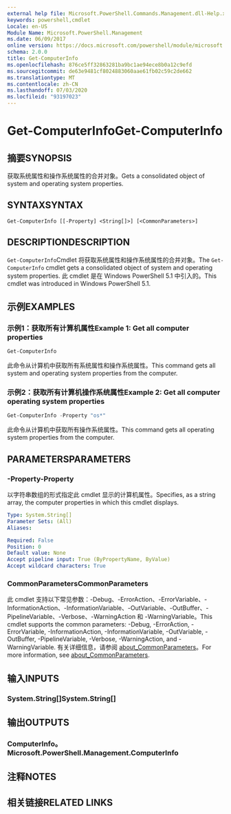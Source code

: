 ```yaml
---
external help file: Microsoft.PowerShell.Commands.Management.dll-Help.xml
keywords: powershell,cmdlet
Locale: en-US
Module Name: Microsoft.PowerShell.Management
ms.date: 06/09/2017
online version: https://docs.microsoft.com/powershell/module/microsoft.powershell.management/get-computerinfo?view=powershell-7&WT.mc_id=ps-gethelp
schema: 2.0.0
title: Get-ComputerInfo
ms.openlocfilehash: 876ce5ff32863281ba9bc1ae94ece8b0a12c9efd
ms.sourcegitcommit: de63e9481cf8024883060aae61fb02c59c2de662
ms.translationtype: MT
ms.contentlocale: zh-CN
ms.lasthandoff: 07/03/2020
ms.locfileid: "93197023"
---
```

# <span data-ttu-id="8243d-103">Get-ComputerInfo</span><span class="sxs-lookup"><span data-stu-id="8243d-103">Get-ComputerInfo</span></span>

## <span data-ttu-id="8243d-104">摘要</span><span class="sxs-lookup"><span data-stu-id="8243d-104">SYNOPSIS</span></span>
<span data-ttu-id="8243d-105">获取系统属性和操作系统属性的合并对象。</span><span class="sxs-lookup"><span data-stu-id="8243d-105">Gets a consolidated object of system and operating system properties.</span></span>

## <span data-ttu-id="8243d-106">SYNTAX</span><span class="sxs-lookup"><span data-stu-id="8243d-106">SYNTAX</span></span>

```
Get-ComputerInfo [[-Property] <String[]>] [<CommonParameters>]
```

## <span data-ttu-id="8243d-107">DESCRIPTION</span><span class="sxs-lookup"><span data-stu-id="8243d-107">DESCRIPTION</span></span>

<span data-ttu-id="8243d-108">`Get-ComputerInfo`Cmdlet 将获取系统属性和操作系统属性的合并对象。</span><span class="sxs-lookup"><span data-stu-id="8243d-108">The `Get-ComputerInfo` cmdlet gets a consolidated object of system and operating system properties.</span></span>
<span data-ttu-id="8243d-109">此 cmdlet 是在 Windows PowerShell 5.1 中引入的。</span><span class="sxs-lookup"><span data-stu-id="8243d-109">This cmdlet was introduced in Windows PowerShell 5.1.</span></span>

## <span data-ttu-id="8243d-110">示例</span><span class="sxs-lookup"><span data-stu-id="8243d-110">EXAMPLES</span></span>

### <span data-ttu-id="8243d-111">示例1：获取所有计算机属性</span><span class="sxs-lookup"><span data-stu-id="8243d-111">Example 1: Get all computer properties</span></span>

```powershell
Get-ComputerInfo
```

<span data-ttu-id="8243d-112">此命令从计算机中获取所有系统属性和操作系统属性。</span><span class="sxs-lookup"><span data-stu-id="8243d-112">This command gets all system and operating system properties from the computer.</span></span>

### <span data-ttu-id="8243d-113">示例2：获取所有计算机操作系统属性</span><span class="sxs-lookup"><span data-stu-id="8243d-113">Example 2: Get all computer operating system properties</span></span>

```powershell
Get-ComputerInfo -Property "os*"
```

<span data-ttu-id="8243d-114">此命令从计算机中获取所有操作系统属性。</span><span class="sxs-lookup"><span data-stu-id="8243d-114">This command gets all operating system properties from the computer.</span></span>

## <span data-ttu-id="8243d-115">PARAMETERS</span><span class="sxs-lookup"><span data-stu-id="8243d-115">PARAMETERS</span></span>

### <span data-ttu-id="8243d-116">-Property</span><span class="sxs-lookup"><span data-stu-id="8243d-116">-Property</span></span>

<span data-ttu-id="8243d-117">以字符串数组的形式指定此 cmdlet 显示的计算机属性。</span><span class="sxs-lookup"><span data-stu-id="8243d-117">Specifies, as a string array, the computer properties in which this cmdlet displays.</span></span>

```yaml
Type: System.String[]
Parameter Sets: (All)
Aliases:

Required: False
Position: 0
Default value: None
Accept pipeline input: True (ByPropertyName, ByValue)
Accept wildcard characters: True
```

### <span data-ttu-id="8243d-118">CommonParameters</span><span class="sxs-lookup"><span data-stu-id="8243d-118">CommonParameters</span></span>

<span data-ttu-id="8243d-119">此 cmdlet 支持以下常见参数：-Debug、-ErrorAction、-ErrorVariable、-InformationAction、-InformationVariable、-OutVariable、-OutBuffer、-PipelineVariable、-Verbose、-WarningAction 和 -WarningVariable。</span><span class="sxs-lookup"><span data-stu-id="8243d-119">This cmdlet supports the common parameters: -Debug, -ErrorAction, -ErrorVariable, -InformationAction, -InformationVariable, -OutVariable, -OutBuffer, -PipelineVariable, -Verbose, -WarningAction, and -WarningVariable.</span></span> <span data-ttu-id="8243d-120">有关详细信息，请参阅 [about_CommonParameters](../Microsoft.PowerShell.Core/About/about_CommonParameters.md)。</span><span class="sxs-lookup"><span data-stu-id="8243d-120">For more information, see [about_CommonParameters](../Microsoft.PowerShell.Core/About/about_CommonParameters.md).</span></span>

## <span data-ttu-id="8243d-121">输入</span><span class="sxs-lookup"><span data-stu-id="8243d-121">INPUTS</span></span>

### <span data-ttu-id="8243d-122">System.String[]</span><span class="sxs-lookup"><span data-stu-id="8243d-122">System.String[]</span></span>

## <span data-ttu-id="8243d-123">输出</span><span class="sxs-lookup"><span data-stu-id="8243d-123">OUTPUTS</span></span>

### <span data-ttu-id="8243d-124">ComputerInfo。</span><span class="sxs-lookup"><span data-stu-id="8243d-124">Microsoft.PowerShell.Management.ComputerInfo</span></span>

## <span data-ttu-id="8243d-125">注释</span><span class="sxs-lookup"><span data-stu-id="8243d-125">NOTES</span></span>

## <span data-ttu-id="8243d-126">相关链接</span><span class="sxs-lookup"><span data-stu-id="8243d-126">RELATED LINKS</span></span>
